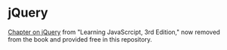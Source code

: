 # jQuery

[Chapter on jQuery](jquery.pdf) from "Learning JavaScrcipt, 3rd Edition," now removed from the book and provided free in this repository.
